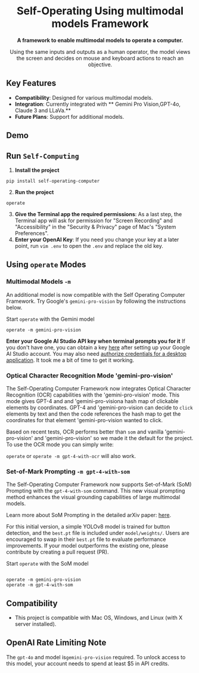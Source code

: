 <h1 align="center">Self-Operating Using multimodal models Framework</h1>

<p align="center">
  <strong>A framework to enable multimodal models to operate a computer.</strong>
</p>
<p align="center">
  Using the same inputs and outputs as a human operator, the model views the screen and decides on mouse and keyboard actions to reach an objective. 
</p>

## Key Features
- **Compatibility**: Designed for various multimodal models.
- **Integration**: Currently integrated with ** Gemini Pro Vision,GPT-4o, Claude 3 and LLaVa.**
- **Future Plans**: Support for additional models.
## Demo


## Run `Self-Computing`

1. **Install the project**
```
pip install self-operating-computer
```
2. **Run the project**
```
operate
```
 

3. **Give the Terminal app the required permissions**: As a last step, the Terminal app will ask for permission for "Screen Recording" and "Accessibility" in the "Security & Privacy" page of Mac's "System Preferences".
4. **Enter your OpenAI Key**:  If you need you change your key at a later point, run `vim .env` to open the `.env` and replace the old key.

## Using `operate` Modes

### Multimodal Models  `-m`
An additional model is now compatible with the Self Operating Computer Framework. Try Google's `gemini-pro-vision` by following the instructions below. 

Start `operate` with the Gemini model
```
operate -m gemini-pro-vision
```

**Enter your Google AI Studio API key when terminal prompts you for it** If you don't have one, you can obtain a key [here](https://makersuite.google.com/app/apikey) after setting up your Google AI Studio account. You may also need [authorize credentials for a desktop application](https://ai.google.dev/palm_docs/oauth_quickstart). It took me a bit of time to get it working.


### Optical Character Recognition Mode 'gemini-pro-vision'
The Self-Operating Computer Framework now integrates Optical Character Recognition (OCR) capabilities with the 'gemini-pro-vision' mode. This mode gives GPT-4 and and 'gemini-pro-visiona hash map of clickable elements by coordinates. GPT-4 and 'gemini-pro-vision can decide to `click` elements by text and then the code references the hash map to get the coordinates for that element 'gemini-pro-vision wanted to click. 

Based on recent tests, OCR performs better than `som` and vanilla 'gemini-pro-vision' and  'gemini-pro-vision' so we made it the default for the project. To use the OCR mode you can simply write: 

 `operate` or `operate -m gpt-4-with-ocr` will also work. 

### Set-of-Mark Prompting `-m gpt-4-with-som`
The Self-Operating Computer Framework now supports Set-of-Mark (SoM) Prompting with the `gpt-4-with-som` command. This new visual prompting method enhances the visual grounding capabilities of large multimodal models.

Learn more about SoM Prompting in the detailed arXiv paper: [here](https://arxiv.org/abs/2310.11441).

For this initial version, a simple YOLOv8 model is trained for button detection, and the `best.pt` file is included under `model/weights/`. Users are encouraged to swap in their `best.pt` file to evaluate performance improvements. If your model outperforms the existing one, please contribute by creating a pull request (PR).

Start `operate` with the SoM model

```

operate -m gemini-pro-vision
operate -m gpt-4-with-som
```

## Compatibility
- This project is compatible with Mac OS, Windows, and Linux (with X server installed).

## OpenAI Rate Limiting Note
The ```gpt-4o``` and  model is```gemini-pro-vision``` required. To unlock access to this model, your account needs to spend at least \$5 in API credits. 
